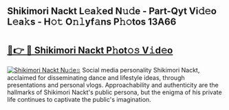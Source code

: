 ## Shikimori Nackt L𝚎a𝚔ed N𝚞𝚍e - Part-Qyt Vi𝚍𝚎o L𝚎a𝚔s - H𝚘𝚝 O𝚗𝚕yf𝚊ns P𝚑𝚘tos 13A66

# <h2><a href="http://kfbimtg.oniu.top/?m=Shikimori+Nackt">🔗👉 🔴 Shikimori Nackt P𝚑ot𝚘𝚜 V𝚒d𝚎o</a></h2>

[![Shikimori Nackt Nu𝚍e𝚜](https://i.imgur.com/0qMVB7G.gif)](http://kfbimtg.oniu.top/?m=Shikimori+Nackt)
Social media personality Shikimori Nackt, acclaimed for disseminating dance and lifestyle ideas, through presentations and personal vlogs. Approachability and authenticity are the hallmarks of Shikimori Nackt's public persona, but the enigma of his private life continues to captivate the public's imagination.  
